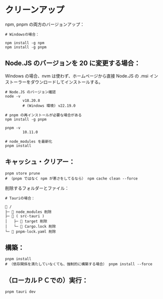 # クリーンアップ

npm, pnpm の両方のバージョンアップ：  

```shell
# Windowsの場合：

npm install -g npm
npm install -g pnpm
```

## Node.JS のバージョンを 20 に変更する場合：  

Windows の場合、nvm は使わず、ホームページから直接 Node.JS の .msi インストーラーをダウンロードしてインストールする。

```shell
# Node.JS のバージョン確認
node -v
        v18.20.8
        # (Windows 環境) v22.19.0

# pnpm の再インストールが必要な場合がある
npm install -g pnpm

pnpm -v
        10.11.0

# node_modules を最新化
pnpm install
```


## キャッシュ・クリアー：  

```shell
pnpm store prune
# （pnpm ではなく npm が悪さをしてるなら） npm cache clean --force
```

削除するフォルダーとファイル：  

```plaintext
# Tauriの場合：

📁 /
├─ 📁 node_modules 削除
├─ 📁 ( src-tauri )
│   ├─ 📁 target 削除
│   └─ 📄 Cargo.lock 削除
└─ 📄 pnpm-lock.yaml 削除
```

## 構築：  

```shell
pnpm install
# （依存関係を満たしていなくても、強制的に構築する場合） pnpm install --force
```

## （ローカルＰＣでの）実行：  

```shell
pnpm tauri dev
```
